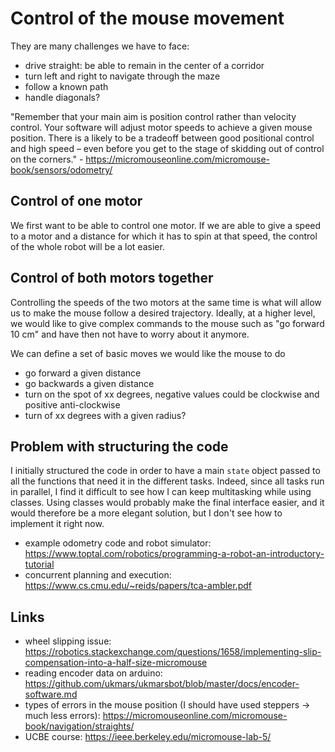 # Control of the mouse movement

They are many challenges we have to face:

- drive straight: be able to remain in the center of a corridor
- turn left and right to navigate through the maze
- follow a known path
- handle diagonals?

"Remember that your main aim is position control rather than velocity control. Your software will adjust motor speeds to achieve a given mouse position. There is a likely to be a tradeoff between good positional control and high speed – even before you get to the stage of skidding out of control on the corners." - https://micromouseonline.com/micromouse-book/sensors/odometry/

## Control of one motor

We first want to be able to control one motor. If we are able to give a speed to a motor and a distance for which it has to spin at that speed, the control of the whole robot will be a lot easier.

## Control of both motors together

Controlling the speeds of the two motors at the same time is what will allow us to make the mouse follow a desired trajectory. Ideally, at a higher level, we would like to give complex commands to the mouse such as "go forward 10 cm" and have then not have to worry about it anymore.

We can define a set of basic moves we would like the mouse to do

- go forward a given distance
- go backwards a given distance
- turn on the spot of xx degrees, negative values could be clockwise and positive anti-clockwise
- turn of xx degrees with a given radius?

## Problem with structuring the code

I initially structured the code in order to have a main `state` object passed to all the functions that need it in the different tasks. Indeed, since all tasks run in parallel, I find it difficult to see how I can keep multitasking while using classes. Using classes would probably make the final interface easier, and it would therefore be a more elegant solution, but I don't see how to implement it right now.

- example odometry code and robot simulator: https://www.toptal.com/robotics/programming-a-robot-an-introductory-tutorial
- concurrent planning and execution: https://www.cs.cmu.edu/~reids/papers/tca-ambler.pdf

## Links

- wheel slipping issue: https://robotics.stackexchange.com/questions/1658/implementing-slip-compensation-into-a-half-size-micromouse
- reading encoder data on arduino: https://github.com/ukmars/ukmarsbot/blob/master/docs/encoder-software.md
- types of errors in the mouse position (I should have used steppers -> much less errors): https://micromouseonline.com/micromouse-book/navigation/straights/
- UCBE course: https://ieee.berkeley.edu/micromouse-lab-5/
